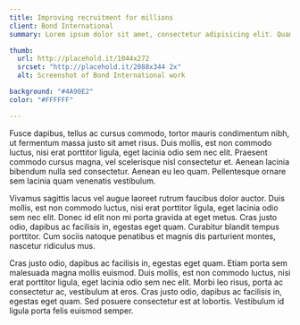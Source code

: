 ```yaml
---
title: Improving recruitment for millions
client: Bond International
summary: Lorem ipsum dolor sit amet, consectetur adipisicing elit. Quam sapiente ipsam necessitatibus quibusdam dicta, et nulla eum. Iste assumenda minima quae maxime, non distinctio dignissimos hic culpa, eligendi facilis aliquam!

thumb:
  url: http://placehold.it/1044x272
  srcset: "http://placehold.it/2088x344 2x" 
  alt: Screenshot of Bond International work

background: "#4A90E2"
color: "#FFFFFF"

---
```


Fusce dapibus, tellus ac cursus commodo, tortor mauris condimentum nibh, ut fermentum massa justo sit amet risus. Duis mollis, est non commodo luctus, nisi erat porttitor ligula, eget lacinia odio sem nec elit. Praesent commodo cursus magna, vel scelerisque nisl consectetur et. Aenean lacinia bibendum nulla sed consectetur. Aenean eu leo quam. Pellentesque ornare sem lacinia quam venenatis vestibulum.

Vivamus sagittis lacus vel augue laoreet rutrum faucibus dolor auctor. Duis mollis, est non commodo luctus, nisi erat porttitor ligula, eget lacinia odio sem nec elit. Donec id elit non mi porta gravida at eget metus. Cras justo odio, dapibus ac facilisis in, egestas eget quam. Curabitur blandit tempus porttitor. Cum sociis natoque penatibus et magnis dis parturient montes, nascetur ridiculus mus.

Cras justo odio, dapibus ac facilisis in, egestas eget quam. Etiam porta sem malesuada magna mollis euismod. Duis mollis, est non commodo luctus, nisi erat porttitor ligula, eget lacinia odio sem nec elit. Morbi leo risus, porta ac consectetur ac, vestibulum at eros. Cras justo odio, dapibus ac facilisis in, egestas eget quam. Sed posuere consectetur est at lobortis. Vestibulum id ligula porta felis euismod semper.